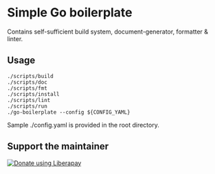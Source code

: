 # Simple Go boilerplate

Contains self-sufficient build system, document-generator, formatter & linter.


## Usage

```
./scripts/build
./scripts/doc
./scripts/fmt
./scripts/install
./scripts/lint
./scripts/run
./go-boilerplate --config ${CONFIG_YAML}
```

Sample ./config.yaml is provided in the root directory.


## Support the maintainer

<noscript><a href="https://liberapay.com/andrei/donate"><img alt="Donate using Liberapay" src="https://liberapay.com/assets/widgets/donate.svg"></a></noscript>
